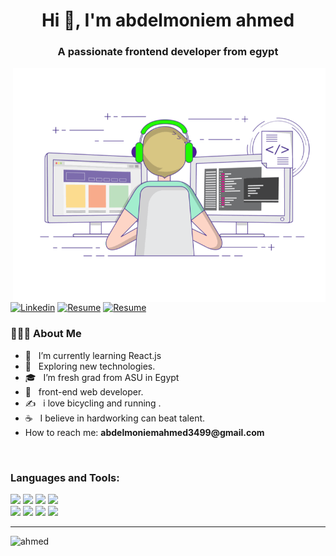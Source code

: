 <h1 align="center">Hi 👋, I'm abdelmoniem ahmed</h1>
<h3 align="center">A passionate frontend developer from egypt</h3>
<img align="right" alt="GIF" src="https://raw.githubusercontent.com/devSouvik/devSouvik/master/gif3.gif" width="500"/>

[![Linkedin](https://img.shields.io/badge/-LinkedIn-blue?style=flat&logo=Linkedin&logoColor=white)](https://www.linkedin.com/in/abdelmoniem-ahmed-271b39165/)
[![Resume](https://img.shields.io/badge/Resume-<COLOR>.svg)](https://drive.google.com/file/d/1kUhtX4lb7wYQO8_8lcUadZnDZiAoD-Oj/view?usp=sharing)
[![Resume](https://img.shields.io/badge/LeetCode-<COLOR>.svg)](https://leetcode.com/abdelmoniemahmed3499/)

<h3> 👨🏻‍💻 About Me </h3>

- 🔭 &nbsp; I’m currently learning React.js
- 🤔 &nbsp; Exploring new technologies.
- 🎓 &nbsp; I’m fresh grad from ASU in Egypt
- 💼 &nbsp; front-end web developer.
- ✍️ &nbsp; i love bicycling and running .
- ☕ &nbsp; I believe in hardworking can beat talent. 
- How to reach me: __abdelmoniemahmed3499@gmail.com__
&nbsp;
<br>


### Languages and Tools: 


<p>
  <code><img width="15%" src="https://www.vectorlogo.zone/logos/javascript/javascript-ar21.svg"></code>
  <code><img width="15%" src="https://www.vectorlogo.zone/logos/typescriptlang/typescriptlang-ar21.svg"></code>
  <code><img width="15%" src="https://www.vectorlogo.zone/logos/git-scm/git-scm-ar21.svg"></code>
  <code><img width="15%" src="https://www.vectorlogo.zone/logos/w3_html5/w3_html5-ar21.svg"></code>
  <br/>
  <code><img width="15%" src="https://www.vectorlogo.zone/logos/netlifyapp_watercss/netlifyapp_watercss-ar21.svg"></code>
  <code><img width="15%" src="https://www.vectorlogo.zone/logos/reactjs/reactjs-ar21.svg"></code>
  <code><img width="15%" src="https://www.vectorlogo.zone/logos/getbootstrap/getbootstrap-ar21.svg"></code>
  <code><img width="15%" src="https://www.vectorlogo.zone/logos/jquery/jquery-ar21.svg"></code>


</p>

---

<img src="https://github-profile-trophy.vercel.app/?username=abdelmoniem ahmed&row=1&column=6" alt="ahmed" />
